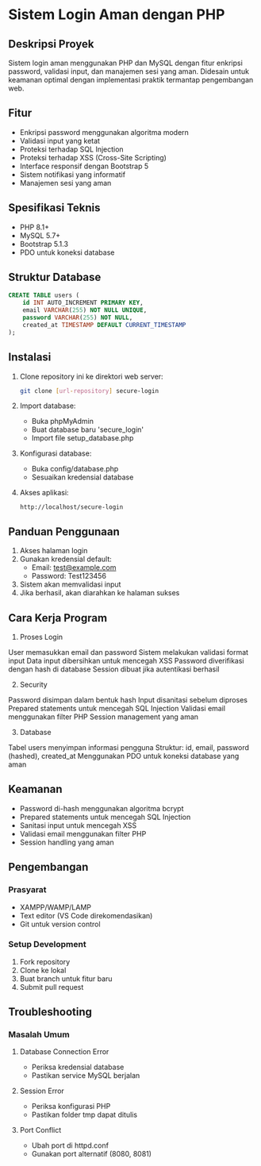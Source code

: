 # Sistem Login Aman dengan PHP

## Deskripsi Proyek
Sistem login aman menggunakan PHP dan MySQL dengan fitur enkripsi password, validasi input, dan manajemen sesi yang aman. Didesain untuk keamanan optimal dengan implementasi praktik termantap pengembangan web.

## Fitur
- Enkripsi password menggunakan algoritma modern
- Validasi input yang ketat
- Proteksi terhadap SQL Injection
- Proteksi terhadap XSS (Cross-Site Scripting)
- Interface responsif dengan Bootstrap 5
- Sistem notifikasi yang informatif
- Manajemen sesi yang aman

## Spesifikasi Teknis
- PHP 8.1+
- MySQL 5.7+
- Bootstrap 5.1.3
- PDO untuk koneksi database

## Struktur Database
```sql
CREATE TABLE users (
    id INT AUTO_INCREMENT PRIMARY KEY,
    email VARCHAR(255) NOT NULL UNIQUE,
    password VARCHAR(255) NOT NULL,
    created_at TIMESTAMP DEFAULT CURRENT_TIMESTAMP
);
```

## Instalasi
1. Clone repository ini ke direktori web server:
   ```bash
   git clone [url-repository] secure-login
   ```
2. Import database:
   - Buka phpMyAdmin
   - Buat database baru 'secure_login'
   - Import file setup_database.php

3. Konfigurasi database:
   - Buka config/database.php
   - Sesuaikan kredensial database

4. Akses aplikasi:
   ```
   http://localhost/secure-login
   ```

## Panduan Penggunaan
1. Akses halaman login
2. Gunakan kredensial default:
   - Email: test@example.com
   - Password: Test123456
3. Sistem akan memvalidasi input
4. Jika berhasil, akan diarahkan ke halaman sukses


## Cara Kerja Program
1. Proses Login

User memasukkan email dan password
Sistem melakukan validasi format input
Data input dibersihkan untuk mencegah XSS
Password diverifikasi dengan hash di database
Session dibuat jika autentikasi berhasil

2. Security

Password disimpan dalam bentuk hash
Input disanitasi sebelum diproses
Prepared statements untuk mencegah SQL Injection
Validasi email menggunakan filter PHP
Session management yang aman

3. Database

Tabel users menyimpan informasi pengguna
Struktur: id, email, password (hashed), created_at
Menggunakan PDO untuk koneksi database yang aman


## Keamanan
- Password di-hash menggunakan algoritma bcrypt
- Prepared statements untuk mencegah SQL Injection
- Sanitasi input untuk mencegah XSS
- Validasi email menggunakan filter PHP
- Session handling yang aman

## Pengembangan
### Prasyarat
- XAMPP/WAMP/LAMP
- Text editor (VS Code direkomendasikan)
- Git untuk version control

### Setup Development
1. Fork repository
2. Clone ke lokal
3. Buat branch untuk fitur baru
4. Submit pull request

## Troubleshooting
### Masalah Umum
1. Database Connection Error
   - Periksa kredensial database
   - Pastikan service MySQL berjalan

2. Session Error
   - Periksa konfigurasi PHP
   - Pastikan folder tmp dapat ditulis

3. Port Conflict
   - Ubah port di httpd.conf
   - Gunakan port alternatif (8080, 8081)

